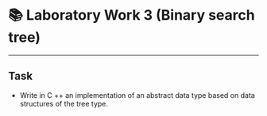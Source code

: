 # :books: Laboratory Work 3 (Binary search tree)
---
## **Task**
- Write in C ++ an implementation of an abstract data type based on data structures of the tree type.
